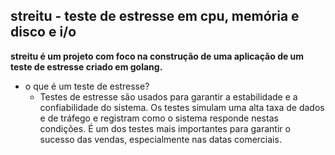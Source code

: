 ## streitu - teste de estresse em cpu, memória e disco e i/o
**streitu é um projeto com foco na construção de uma aplicação de um teste de estresse criado em golang.**

-  o que é um teste de estresse?
    -  Testes de estresse são usados para garantir a estabilidade e a confiabilidade do sistema. Os testes simulam uma alta taxa de dados e de tráfego e registram como o sistema responde nestas condições. É um dos testes mais importantes para garantir o sucesso das vendas, especialmente nas datas comerciais.
